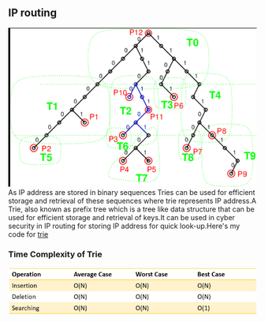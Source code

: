## IP routing

![trie](../images/trie_.png)
As IP address are stored in binary sequences Tries can be used for efficient storage and retrieval of these sequences where trie represents IP address.A Trie, also known as prefix tree which is a tree like data structure that can be used for efficient storage and retrieval of keys.It can be used in cyber security in IP routing for storing IP address for quick look-up.Here's my code for [trie](../codes/trie.cpp)

### Time Complexity of Trie

![trie](../images/trie.png)
